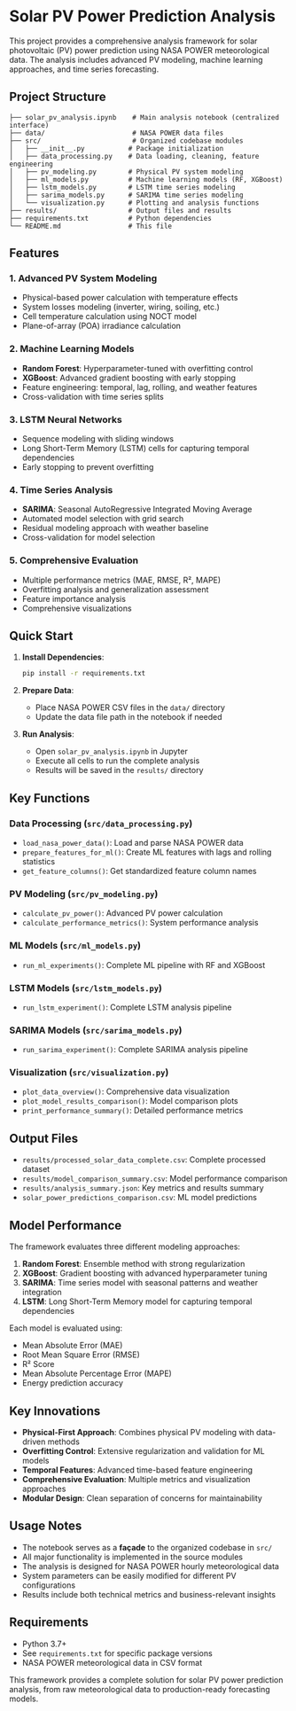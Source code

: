 # Solar PV Power Prediction Analysis

This project provides a comprehensive analysis framework for solar photovoltaic (PV) power prediction using NASA POWER meteorological data. The analysis includes advanced PV modeling, machine learning approaches, and time series forecasting.

## Project Structure

```
├── solar_pv_analysis.ipynb    # Main analysis notebook (centralized interface)
├── data/                      # NASA POWER data files
├── src/                       # Organized codebase modules
│   ├── __init__.py           # Package initialization
│   ├── data_processing.py    # Data loading, cleaning, feature engineering
│   ├── pv_modeling.py        # Physical PV system modeling
│   ├── ml_models.py          # Machine learning models (RF, XGBoost)
│   ├── lstm_models.py        # LSTM time series modeling
│   ├── sarima_models.py      # SARIMA time series modeling
│   └── visualization.py      # Plotting and analysis functions
├── results/                  # Output files and results
├── requirements.txt          # Python dependencies
└── README.md                 # This file
```

## Features

### 1. Advanced PV System Modeling
- Physical-based power calculation with temperature effects
- System losses modeling (inverter, wiring, soiling, etc.)
- Cell temperature calculation using NOCT model
- Plane-of-array (POA) irradiance calculation

### 2. Machine Learning Models
- **Random Forest**: Hyperparameter-tuned with overfitting control
- **XGBoost**: Advanced gradient boosting with early stopping
- Feature engineering: temporal, lag, rolling, and weather features
- Cross-validation with time series splits

### 3. LSTM Neural Networks
- Sequence modeling with sliding windows
- Long Short-Term Memory (LSTM) cells for capturing temporal dependencies
- Early stopping to prevent overfitting

### 4. Time Series Analysis
- **SARIMA**: Seasonal AutoRegressive Integrated Moving Average
- Automated model selection with grid search
- Residual modeling approach with weather baseline
- Cross-validation for model selection

### 5. Comprehensive Evaluation
- Multiple performance metrics (MAE, RMSE, R², MAPE)
- Overfitting analysis and generalization assessment
- Feature importance analysis
- Comprehensive visualizations

## Quick Start

1. **Install Dependencies**:
   ```bash
   pip install -r requirements.txt
   ```

2. **Prepare Data**: 
   - Place NASA POWER CSV files in the `data/` directory
   - Update the data file path in the notebook if needed

3. **Run Analysis**:
   - Open `solar_pv_analysis.ipynb` in Jupyter
   - Execute all cells to run the complete analysis
   - Results will be saved in the `results/` directory

## Key Functions

### Data Processing (`src/data_processing.py`)
- `load_nasa_power_data()`: Load and parse NASA POWER data
- `prepare_features_for_ml()`: Create ML features with lags and rolling statistics
- `get_feature_columns()`: Get standardized feature column names

### PV Modeling (`src/pv_modeling.py`) 
- `calculate_pv_power()`: Advanced PV power calculation
- `calculate_performance_metrics()`: System performance analysis

### ML Models (`src/ml_models.py`)
- `run_ml_experiments()`: Complete ML pipeline with RF and XGBoost

### LSTM Models (`src/lstm_models.py`)
- `run_lstm_experiment()`: Complete LSTM analysis pipeline

### SARIMA Models (`src/sarima_models.py`)
- `run_sarima_experiment()`: Complete SARIMA analysis pipeline

### Visualization (`src/visualization.py`)
- `plot_data_overview()`: Comprehensive data visualization
- `plot_model_results_comparison()`: Model comparison plots
- `print_performance_summary()`: Detailed performance metrics

## Output Files

- `results/processed_solar_data_complete.csv`: Complete processed dataset
- `results/model_comparison_summary.csv`: Model performance comparison
- `results/analysis_summary.json`: Key metrics and results summary
- `solar_power_predictions_comparison.csv`: ML model predictions

## Model Performance

The framework evaluates three different modeling approaches:

1. **Random Forest**: Ensemble method with strong regularization
2. **XGBoost**: Gradient boosting with advanced hyperparameter tuning  
3. **SARIMA**: Time series model with seasonal patterns and weather integration
4. **LSTM**: Long Short-Term Memory model for capturing temporal dependencies

Each model is evaluated using:
- Mean Absolute Error (MAE)
- Root Mean Square Error (RMSE) 
- R² Score
- Mean Absolute Percentage Error (MAPE)
- Energy prediction accuracy

## Key Innovations

- **Physical-First Approach**: Combines physical PV modeling with data-driven methods
- **Overfitting Control**: Extensive regularization and validation for ML models
- **Temporal Features**: Advanced time-based feature engineering
- **Comprehensive Evaluation**: Multiple metrics and visualization approaches
- **Modular Design**: Clean separation of concerns for maintainability

## Usage Notes

- The notebook serves as a **façade** to the organized codebase in `src/`
- All major functionality is implemented in the source modules
- The analysis is designed for NASA POWER hourly meteorological data
- System parameters can be easily modified for different PV configurations
- Results include both technical metrics and business-relevant insights

## Requirements

- Python 3.7+
- See `requirements.txt` for specific package versions
- NASA POWER meteorological data in CSV format

This framework provides a complete solution for solar PV power prediction analysis, from raw meteorological data to production-ready forecasting models.